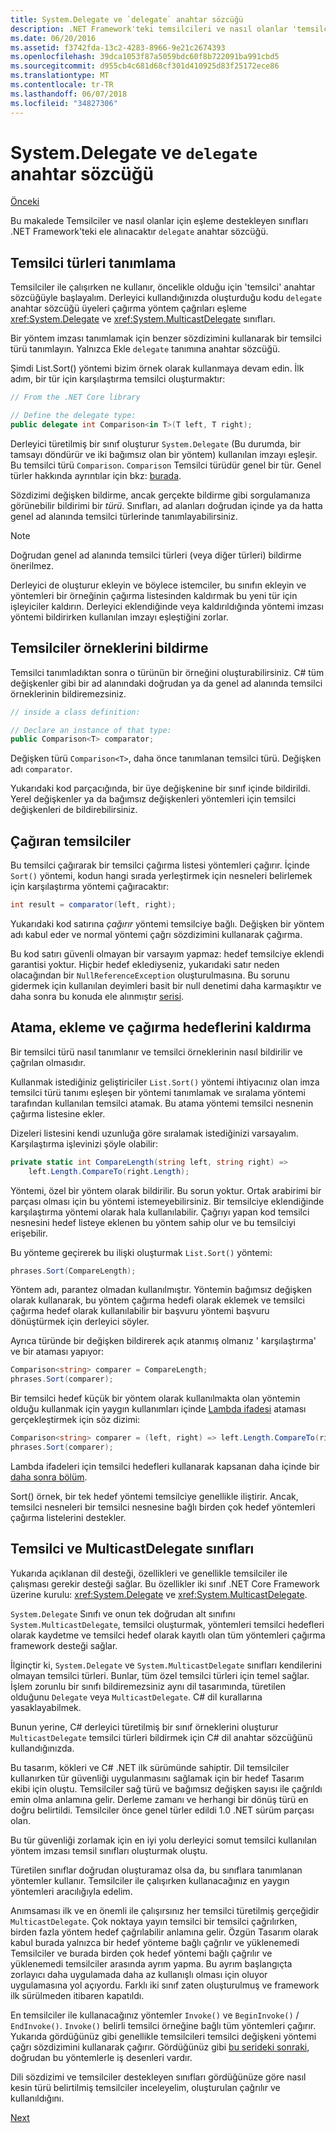 ```yaml
---
title: System.Delegate ve `delegate` anahtar sözcüğü
description: .NET Framework'teki temsilcileri ve nasıl olanlar 'temsilci' anahtar sözcüğü eşleme desteği sınıfları hakkında bilgi edinin.
ms.date: 06/20/2016
ms.assetid: f3742fda-13c2-4283-8966-9e21c2674393
ms.openlocfilehash: 39dca1053f87a5059bdc60f8b722091ba991cbd5
ms.sourcegitcommit: d955cb4c681d68cf301d410925d83f25172ece86
ms.translationtype: MT
ms.contentlocale: tr-TR
ms.lasthandoff: 06/07/2018
ms.locfileid: "34827306"
---
```

# <a name="systemdelegate-and-the-delegate-keyword"></a>System.Delegate ve `delegate` anahtar sözcüğü

[Önceki](delegates-overview.md)

Bu makalede Temsilciler ve nasıl olanlar için eşleme destekleyen sınıfları .NET Framework'teki ele alınacaktır `delegate` anahtar sözcüğü.

## <a name="defining-delegate-types"></a>Temsilci türleri tanımlama

Temsilciler ile çalışırken ne kullanır, öncelikle olduğu için 'temsilci' anahtar sözcüğüyle başlayalım. Derleyici kullandığınızda oluşturduğu kodu `delegate` anahtar sözcüğü üyeleri çağırma yöntem çağrıları eşleme <xref:System.Delegate> ve <xref:System.MulticastDelegate> sınıfları. 

Bir yöntem imzası tanımlamak için benzer sözdizimini kullanarak bir temsilci türü tanımlayın. Yalnızca Ekle `delegate` tanımına anahtar sözcüğü.

Şimdi List.Sort() yöntemi bizim örnek olarak kullanmaya devam edin. İlk adım, bir tür için karşılaştırma temsilci oluşturmaktır:

```csharp
// From the .NET Core library

// Define the delegate type:
public delegate int Comparison<in T>(T left, T right);
```

Derleyici türetilmiş bir sınıf oluşturur `System.Delegate` (Bu durumda, bir tamsayı döndürür ve iki bağımsız olan bir yöntem) kullanılan imzayı eşleşir. Bu temsilci türü `Comparison`. `Comparison` Temsilci türüdür genel bir tür. Genel türler hakkında ayrıntılar için bkz: [burada](generics.md).

Sözdizimi değişken bildirme, ancak gerçekte bildirme gibi sorgulamanıza görünebilir bildirimi bir *türü*. Sınıfları, ad alanları doğrudan içinde ya da hatta genel ad alanında temsilci türlerinde tanımlayabilirsiniz.

> [!NOTE]
> Doğrudan genel ad alanında temsilci türleri (veya diğer türleri) bildirme önerilmez. 

Derleyici de oluşturur ekleyin ve böylece istemciler, bu sınıfın ekleyin ve yöntemleri bir örneğinin çağırma listesinden kaldırmak bu yeni tür için işleyiciler kaldırın. Derleyici eklendiğinde veya kaldırıldığında yöntemi imzası yöntemi bildirirken kullanılan imzayı eşleştiğini zorlar. 

## <a name="declaring-instances-of-delegates"></a>Temsilciler örneklerini bildirme

Temsilci tanımladıktan sonra o türünün bir örneğini oluşturabilirsiniz.
C# tüm değişkenler gibi bir ad alanındaki doğrudan ya da genel ad alanında temsilci örneklerinin bildiremezsiniz.

```csharp
// inside a class definition:

// Declare an instance of that type:
public Comparison<T> comparator;
```

Değişken türü `Comparison<T>`, daha önce tanımlanan temsilci türü. Değişken adı `comparator`.
 
 Yukarıdaki kod parçacığında, bir üye değişkenine bir sınıf içinde bildirildi. Yerel değişkenler ya da bağımsız değişkenleri yöntemleri için temsilci değişkenleri de bildirebilirsiniz.

## <a name="invoking-delegates"></a>Çağıran temsilciler

Bu temsilci çağırarak bir temsilci çağırma listesi yöntemleri çağırır. İçinde `Sort()` yöntemi, kodun hangi sırada yerleştirmek için nesneleri belirlemek için karşılaştırma yöntemi çağıracaktır:

```csharp
int result = comparator(left, right);
```

Yukarıdaki kod satırına *çağırır* yöntemi temsilciye bağlı.
Değişken bir yöntem adı kabul eder ve normal yöntemi çağrı sözdizimini kullanarak çağırma.

Bu kod satırı güvenli olmayan bir varsayım yapmaz: hedef temsilciye eklendi garantisi yoktur. Hiçbir hedef eklediyseniz, yukarıdaki satır neden olacağından bir `NullReferenceException` oluşturulmasına. Bu sorunu gidermek için kullanılan deyimleri basit bir null denetimi daha karmaşıktır ve daha sonra bu konuda ele alınmıştır [serisi](delegates-patterns.md).

## <a name="assigning-adding-and-removing-invocation-targets"></a>Atama, ekleme ve çağırma hedeflerini kaldırma

Bir temsilci türü nasıl tanımlanır ve temsilci örneklerinin nasıl bildirilir ve çağrılan olmasıdır.

Kullanmak istediğiniz geliştiriciler `List.Sort()` yöntemi ihtiyacınız olan imza temsilci türü tanımı eşleşen bir yöntemi tanımlamak ve sıralama yöntemi tarafından kullanılan temsilci atamak. Bu atama yöntemi temsilci nesnenin çağırma listesine ekler.

Dizeleri listesini kendi uzunluğa göre sıralamak istediğinizi varsayalım. Karşılaştırma işlevinizi şöyle olabilir:

```csharp
private static int CompareLength(string left, string right) =>
    left.Length.CompareTo(right.Length);
```

Yöntemi, özel bir yöntem olarak bildirilir. Bu sorun yoktur. Ortak arabirimi bir parçası olması için bu yöntemi istemeyebilirsiniz. Bir temsilciye eklendiğinde karşılaştırma yöntemi olarak hala kullanılabilir. Çağrıyı yapan kod temsilci nesnesini hedef listeye eklenen bu yöntem sahip olur ve bu temsilciyi erişebilir.

Bu yönteme geçirerek bu ilişki oluşturmak `List.Sort()` yöntemi:

```csharp
phrases.Sort(CompareLength);
```

Yöntem adı, parantez olmadan kullanılmıştır. Yöntemin bağımsız değişken olarak kullanarak, bu yöntem çağırma hedefi olarak eklemek ve temsilci çağırma hedef olarak kullanılabilir bir başvuru yöntemi başvuru dönüştürmek için derleyici söyler.

Ayrıca türünde bir değişken bildirerek açık atanmış olmanız ' karşılaştırma<string>' ve bir ataması yapıyor:

```csharp
Comparison<string> comparer = CompareLength;
phrases.Sort(comparer);
```

Bir temsilci hedef küçük bir yöntem olarak kullanılmakta olan yöntemin olduğu kullanmak için yaygın kullanımları içinde [Lambda ifadesi](lambda-expressions.md) ataması gerçekleştirmek için söz dizimi:

```csharp
Comparison<string> comparer = (left, right) => left.Length.CompareTo(right.Length);
phrases.Sort(comparer);
```

Lambda ifadeleri için temsilci hedefleri kullanarak kapsanan daha içinde bir [daha sonra bölüm](delegates-patterns.md).

Sort() örnek, bir tek hedef yöntemi temsilciye genellikle iliştirir. Ancak, temsilci nesneleri bir temsilci nesnesine bağlı birden çok hedef yöntemleri çağırma listelerini destekler.

## <a name="delegate-and-multicastdelegate-classes"></a>Temsilci ve MulticastDelegate sınıfları

Yukarıda açıklanan dil desteği, özellikleri ve genellikle temsilciler ile çalışması gerekir desteği sağlar. Bu özellikler iki sınıf .NET Core Framework üzerine kurulu: <xref:System.Delegate> ve <xref:System.MulticastDelegate>.

`System.Delegate` Sınıfı ve onun tek doğrudan alt sınıfını `System.MulticastDelegate`, temsilci oluşturmak, yöntemleri temsilci hedefleri olarak kaydetme ve temsilci hedef olarak kayıtlı olan tüm yöntemleri çağırma framework desteği sağlar. 

İlginçtir ki, `System.Delegate` ve `System.MulticastDelegate` sınıfları kendilerini olmayan temsilci türleri. Bunlar, tüm özel temsilci türleri için temel sağlar. İşlem zorunlu bir sınıfı bildiremezsiniz aynı dil tasarımında, türetilen olduğunu `Delegate` veya `MulticastDelegate`. C# dil kurallarına yasaklayabilmek.
 
Bunun yerine, C# derleyici türetilmiş bir sınıf örneklerini oluşturur `MulticastDelegate` temsilci türleri bildirmek için C# dil anahtar sözcüğünü kullandığınızda.

Bu tasarım, kökleri ve C# .NET ilk sürümünde sahiptir. Dil temsilciler kullanırken tür güvenliği uygulanmasını sağlamak için bir hedef Tasarım ekibi için oluştu. Temsilciler sağ türü ve bağımsız değişken sayısı ile çağrıldı emin olma anlamına gelir. Derleme zamanı ve herhangi bir dönüş türü en doğru belirtildi. Temsilciler önce genel türler edildi 1.0 .NET sürüm parçası olan.

Bu tür güvenliği zorlamak için en iyi yolu derleyici somut temsilci kullanılan yöntem imzası temsil sınıfları oluşturmak oluştu.

Türetilen sınıflar doğrudan oluşturamaz olsa da, bu sınıflara tanımlanan yöntemler kullanır. Temsilciler ile çalışırken kullanacağınız en yaygın yöntemleri aracılığıyla edelim.

Anımsaması ilk ve en önemli ile çalışırsınız her temsilci türetilmiş gerçeğidir `MulticastDelegate`. Çok noktaya yayın temsilci bir temsilci çağrılırken, birden fazla yöntem hedef çağrılabilir anlamına gelir. Özgün Tasarım olarak kabul burada yalnızca bir hedef yönteme bağlı çağrılır ve yüklenemedi Temsilciler ve burada birden çok hedef yöntemi bağlı çağrılır ve yüklenemedi temsilciler arasında ayrım yapma. Bu ayrım başlangıçta zorlayıcı daha uygulamada daha az kullanışlı olması için oluyor uygulamasına yol açıyordu. Farklı iki sınıf zaten oluşturulmuş ve framework ilk sürülmeden itibaren kapatıldı.

En temsilciler ile kullanacağınız yöntemler `Invoke()` ve `BeginInvoke()`  /  `EndInvoke()`. `Invoke()` belirli temsilci örneğine bağlı tüm yöntemleri çağırır. Yukarıda gördüğünüz gibi genellikle temsilcileri temsilci değişkeni yöntemi çağrı sözdizimini kullanarak çağırır. Gördüğünüz gibi [bu serideki sonraki](delegates-patterns.md), doğrudan bu yöntemlerle iş desenleri vardır.

Dili sözdizimi ve temsilciler destekleyen sınıfları gördüğünüze göre nasıl kesin türü belirtilmiş temsilciler inceleyelim, oluşturulan çağrılır ve kullanıldığını.

[Next](delegates-strongly-typed.md)

